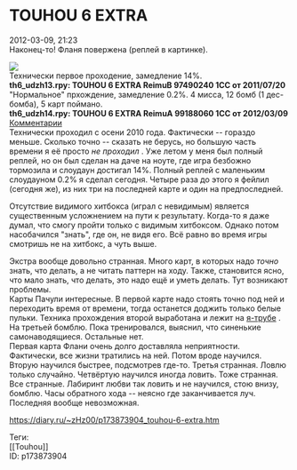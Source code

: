TOUHOU 6 EXTRA
===============

   
 2012-03-09, 21:23   
  Наконец-то! Фланя повержена (реплей в картинке).   
   
   [![](https://c.radikal.ru/c42/2201/ec/32275c0734d9.jpg)](https://www.pixiv.net/member_illust.php?mode=medium&illust_id=25626206)     
 Технически первое проходение, замедление 14%.   
  **th6\_udzh13.rpy: TOUHOU 6 EXTRA ReimuB 97490240 1CC от 2011/07/20**    
 "Нормальное" прхождение, замедление 0.2%. 4 мисса, 12 бомб (1 дес-бомба), 5 карт поймано.   
  **th6\_udzh14.rpy: TOUHOU 6 EXTRA ReimuA 99188060 1CC от 2012/03/09**    
  [Комментарии](https://zHz00.diary.ru/p173873904.htm?index=1#linkmore173873904m1)      
 Технически проходил с осени 2010 года. Фактически -- гораздо меньше. Сколько точно -- сказать не берусь, но большую часть времени я её просто  *не проходил*  . Уже летом у меня был полный реплей, но он был сделан на даче на ноуте, где игра безбожно тормозила и слоудаун достигал 14%. Полный реплей с маленьким слоудауном 0.2% я сделал сегодня. Четыре раза до этого я фейлил (сегодня же), из них три на последней карте и один на предпоследней.   
   
 Отсутствие видимого хитбокса (играл с невидимым) является существенным усложнением на пути к результату. Когда-то я даже думал, что смогу пройти только с видимым хитбоксом. Однако потом насобачился "знать", где он, не видя его. Всё равно во время игры смотришь не на хитбокс, а чуть выше.   
   
 Экстра вообще довольно странная. Много карт, в которых надо  *точно*  знать, что делать, а не читать паттерн на ходу. Также, становится ясно, что мало знать, что делать, это надо ещё и уметь делать. Тут возникают проблемы.   
 Карты Пачули интересные. В первой карте надо стоять точно под ней и переходить время от времени, тогда останется доджить только белые пульки. Техника прохождения второй выработана и лежит на  [я-трубе](https://www.youtube.com/watch?v=V0PhrO25DwQ)  . На третьей бомблю. Пока тренировался, выяснил, что синенькие самонаводящиеся. Остальные нет.   
 Первая карта Флани очень долго доставляла неприятности. Фактически, все жизни тратились на ней. Потом вроде научился. Вторую научился быстрее, подсмотрев где-то. Третья странная. Ловлю только случайно. Четвёртую научился иногда ловить. Тоже странная. Все странные. Лабиринт любви так ловить и не научился, стою внизу, бомблю. Часы обратного хода -- неясно где заканчивается луч. Последняя вообще невозможная.     
    
 <https://diary.ru/~zHz00/p173873904_touhou-6-extra.htm>   
   
 Теги:   
 [[Touhou]]   
 ID: p173873904